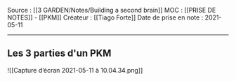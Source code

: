 Source : [[3 GARDEN/Notes/Building a second brain]]
MOC : [[PRISE DE NOTES]] - [[PKM]]
Créateur : [[Tiago Forte]]
Date de prise en note : 2021-05-11
***

## Les 3 parties d'un PKM
![[Capture d’écran 2021-05-11 à 10.04.34.png]]